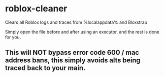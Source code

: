 # roblox-cleaner
Clears all Roblox logs and traces from %localappdata% and Bloxstrap

Simply open the file before and after using an executor, and the rest is done for you.

## This will NOT bypass error code 600 / mac address bans, this simply avoids alts being traced back to your main.
